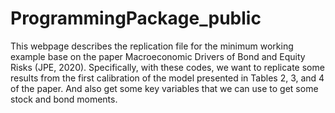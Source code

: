 # ProgrammingPackage_public
This webpage describes the replication file for the minimum working example base on the paper Macroeconomic Drivers of Bond and Equity Risks (JPE, 2020). Specifically, with these codes, we want to replicate some results from the first calibration of the model presented in Tables 2, 3, and 4 of the paper. And also get some key variables that we can use to get some stock and bond moments.
